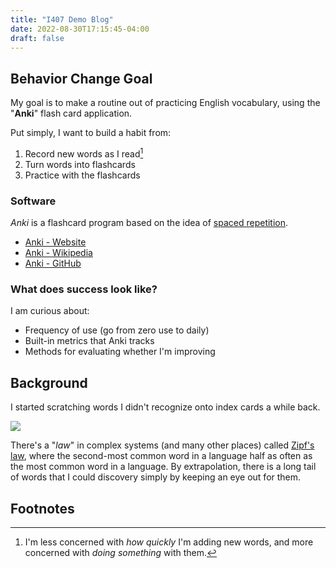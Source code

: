 ```yaml
---
title: "I407 Demo Blog"
date: 2022-08-30T17:15:45-04:00
draft: false
---
```


## Behavior Change Goal

My goal is to make a routine out of practicing English vocabulary, using the "**Anki**" flash card application.

Put simply, I want to build a habit from:

1. Record new words as I read[^1]
2. Turn words into flashcards
3. Practice with the flashcards

### Software

*Anki* is a flashcard program based on the idea of [spaced repetition](https://en.wikipedia.org/wiki/Spaced_repetition).

- [Anki - Website](https://apps.ankiweb.net/)
- [Anki - Wikipedia](https://en.wikipedia.org/wiki/Anki_(software))
- [Anki - GitHub](https://github.com/ankitects/anki)

### What does success look like?

I am curious about:

- Frequency of use (go from zero use to daily)
- Built-in metrics that Anki tracks
- Methods for evaluating whether I'm improving

## Background

I started scratching words I didn't recognize onto index cards a while back.

![](/faces_in_the_crowd_words.jpg)

There's a "*law*" in complex systems (and many other places) called [Zipf's law](https://en.wikipedia.org/wiki/Zipf%27s_law), where the second-most common word in a language half as often as the most common word in a language. By extrapolation, there is a long tail of words that I could discovery simply by keeping an eye out for them.

## Footnotes

[^1]: I'm less concerned with *how quickly* I'm adding new words, and more concerned with *doing something* with them.
